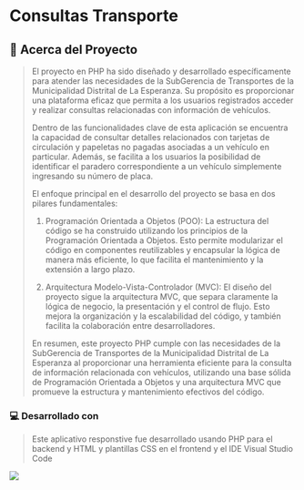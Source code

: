 # Consultas Transporte

<!-- Acerca del proyecto -->
## 📘 Acerca del Proyecto
>El proyecto en PHP ha sido diseñado y desarrollado específicamente para atender las necesidades de la SubGerencia de Transportes de la Municipalidad Distrital de La Esperanza. Su propósito es proporcionar una plataforma eficaz que permita a los usuarios registrados acceder y realizar consultas relacionadas con información de vehículos.
>
>Dentro de las funcionalidades clave de esta aplicación se encuentra la capacidad de consultar detalles relacionados con tarjetas de circulación y papeletas no pagadas asociadas a un vehículo en particular. Además, se facilita a los usuarios la posibilidad de identificar el paradero correspondiente a un vehículo simplemente ingresando su número de placa.
>
>El enfoque principal en el desarrollo del proyecto se basa en dos pilares fundamentales:
>
>1. Programación Orientada a Objetos (POO): La estructura del código se ha construido utilizando los principios de la Programación Orientada a Objetos. Esto permite modularizar el código en componentes reutilizables y encapsular la lógica de manera más eficiente, lo que facilita el mantenimiento y la extensión a largo plazo.
>
>2. Arquitectura Modelo-Vista-Controlador (MVC): El diseño del proyecto sigue la arquitectura MVC, que separa claramente la lógica de negocio, la presentación y el control de flujo. Esto mejora la organización y la escalabilidad del código, y también facilita la colaboración entre desarrolladores.
>
>En resumen, este proyecto PHP cumple con las necesidades de la SubGerencia de Transportes de la Municipalidad Distrital de La Esperanza al proporcionar una herramienta eficiente para la consulta de información relacionada con vehículos, utilizando una base sólida de Programación Orientada a Objetos y una arquitectura MVC que promueve la estructura y mantenimiento efectivos del código.

<!-- Desarrollado con -->
### 💻 Desarrollado con
>Este aplicativo responstive fue desarrollado usando PHP para el backend y HTML y plantillas CSS en el frontend y el IDE Visual Studio Code
>
<img src="https://skillicons.dev/icons?i=php,html,css"></img>

<!--
## 🌐 Descargar Demo
> Puedes descargar el ejecutable.exe [aquí](https://github.com/GAMM95/Conversor_Unidades/blob/main/jar/gamm95.conversor_unidades%20v1.0.jar)
-->
